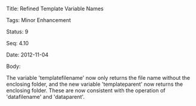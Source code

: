 Title:  Refined Template Variable Names

Tags:   Minor Enhancement

Status: 9

Seq:    4.10

Date:   2012-11-04

Body:

The variable  'templatefilename' now only returns the file name without the enclosing folder, and the new variable 'templateparent' now returns the enclosing folder. These are now consistent with the operation of 'datafilename' and 'dataparent'.
